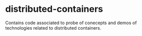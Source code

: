 # distributed-containers
Contains code associated to probe of conecepts and demos of technologies related to distributed containers. 
